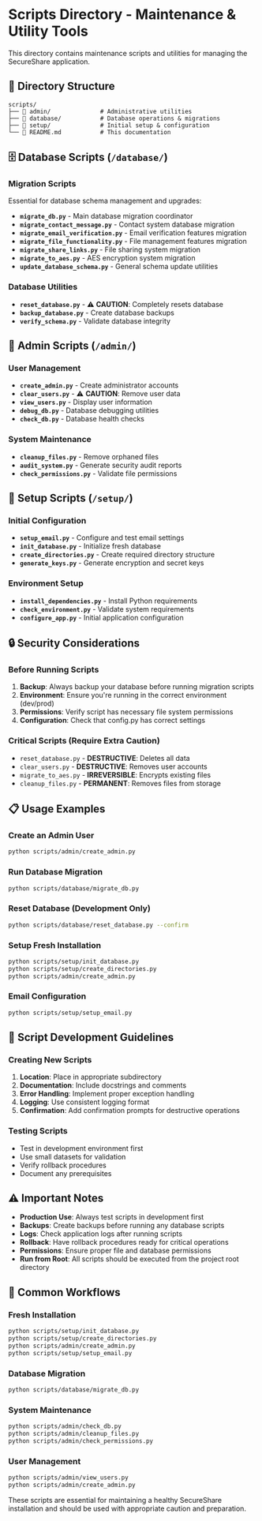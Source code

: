 # Scripts Directory - Maintenance & Utility Tools

This directory contains maintenance scripts and utilities for managing the SecureShare application.

## 📁 Directory Structure

```
scripts/
├── 📂 admin/              # Administrative utilities
├── 📂 database/           # Database operations & migrations
├── 📂 setup/              # Initial setup & configuration
└── 📄 README.md           # This documentation
```

## 🗄️ Database Scripts (`/database/`)

### Migration Scripts
Essential for database schema management and upgrades:

- **`migrate_db.py`** - Main database migration coordinator
- **`migrate_contact_message.py`** - Contact system database migration
- **`migrate_email_verification.py`** - Email verification features migration
- **`migrate_file_functionality.py`** - File management features migration
- **`migrate_share_links.py`** - File sharing system migration
- **`migrate_to_aes.py`** - AES encryption system migration
- **`update_database_schema.py`** - General schema update utilities

### Database Utilities
- **`reset_database.py`** - ⚠️ **CAUTION**: Completely resets database
- **`backup_database.py`** - Create database backups
- **`verify_schema.py`** - Validate database integrity

## 👥 Admin Scripts (`/admin/`)

### User Management
- **`create_admin.py`** - Create administrator accounts
- **`clear_users.py`** - ⚠️ **CAUTION**: Remove user data
- **`view_users.py`** - Display user information
- **`debug_db.py`** - Database debugging utilities
- **`check_db.py`** - Database health checks

### System Maintenance
- **`cleanup_files.py`** - Remove orphaned files
- **`audit_system.py`** - Generate security audit reports
- **`check_permissions.py`** - Validate file permissions

## 🚀 Setup Scripts (`/setup/`)

### Initial Configuration
- **`setup_email.py`** - Configure and test email settings
- **`init_database.py`** - Initialize fresh database
- **`create_directories.py`** - Create required directory structure
- **`generate_keys.py`** - Generate encryption and secret keys

### Environment Setup
- **`install_dependencies.py`** - Install Python requirements
- **`check_environment.py`** - Validate system requirements
- **`configure_app.py`** - Initial application configuration

## 🔒 Security Considerations

### Before Running Scripts
1. **Backup**: Always backup your database before running migration scripts
2. **Environment**: Ensure you're running in the correct environment (dev/prod)
3. **Permissions**: Verify script has necessary file system permissions
4. **Configuration**: Check that config.py has correct settings

### Critical Scripts (Require Extra Caution)
- `reset_database.py` - **DESTRUCTIVE**: Deletes all data
- `clear_users.py` - **DESTRUCTIVE**: Removes user accounts
- `migrate_to_aes.py` - **IRREVERSIBLE**: Encrypts existing files
- `cleanup_files.py` - **PERMANENT**: Removes files from storage

## 📋 Usage Examples

### Create an Admin User
```bash
python scripts/admin/create_admin.py
```

### Run Database Migration
```bash
python scripts/database/migrate_db.py
```

### Reset Database (Development Only)
```bash
python scripts/database/reset_database.py --confirm
```

### Setup Fresh Installation
```bash
python scripts/setup/init_database.py
python scripts/setup/create_directories.py
python scripts/admin/create_admin.py
```

### Email Configuration
```bash
python scripts/setup/setup_email.py
```

## 🔧 Script Development Guidelines

### Creating New Scripts
1. **Location**: Place in appropriate subdirectory
2. **Documentation**: Include docstrings and comments
3. **Error Handling**: Implement proper exception handling
4. **Logging**: Use consistent logging format
5. **Confirmation**: Add confirmation prompts for destructive operations

### Testing Scripts
- Test in development environment first
- Use small datasets for validation
- Verify rollback procedures
- Document any prerequisites

## ⚠️ Important Notes

- **Production Use**: Always test scripts in development first
- **Backups**: Create backups before running any database scripts
- **Logs**: Check application logs after running scripts
- **Rollback**: Have rollback procedures ready for critical operations
- **Permissions**: Ensure proper file and database permissions
- **Run from Root**: All scripts should be executed from the project root directory

## 🔄 Common Workflows

### Fresh Installation
```bash
python scripts/setup/init_database.py
python scripts/setup/create_directories.py
python scripts/admin/create_admin.py
python scripts/setup/setup_email.py
```

### Database Migration
```bash
python scripts/database/migrate_db.py
```

### System Maintenance
```bash
python scripts/admin/check_db.py
python scripts/admin/cleanup_files.py
python scripts/admin/check_permissions.py
```

### User Management
```bash
python scripts/admin/view_users.py
python scripts/admin/create_admin.py
```

These scripts are essential for maintaining a healthy SecureShare installation and should be used with appropriate caution and preparation.

